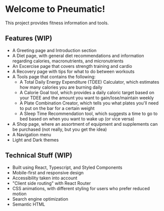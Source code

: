 # Welcome to Pneumatic!

This project provides fitness information and tools.

## Features (WIP)

- A Greeting page and Introduction section
- A Diet page, with general diet recommendations and information regarding calories, macronutrients, and micronutrients
- An Excercise page that covers strength training and cardio
- A Recovery page with tips for what to do between workouts
- A Tools page that contains the following:
    - A Total Daily Energy Expenditure (TDEE) Calculator, which estimates how many calories you are burning daily
    - A Calorie Goal tool, which provides a daily caloric target based on your TDEE and the amount you want to gain/lose/maintain weekly
    - A Plate Combination Creator, which tells you what plates you'll need to put on the bar for a certain weight
    - A Sleep Time Recommendation tool, which suggests a time to go to bed based on when you want to wake up (or vice versa)
- A Shop page, where an assortment of equipment and supplements can be purchased (not really, but you get the idea)
- A Navigation menu
- Light and Dark themes

## Technical Stuff (WIP)

- Built using React, Typescript, and Styled Components
- Mobile-first and responsive design
- Accessibility taken into account
- "Client side routing" with React Router
- CSS animations, with different styling for users who prefer reduced motion
- Search engine optimization
- Semantic HTML